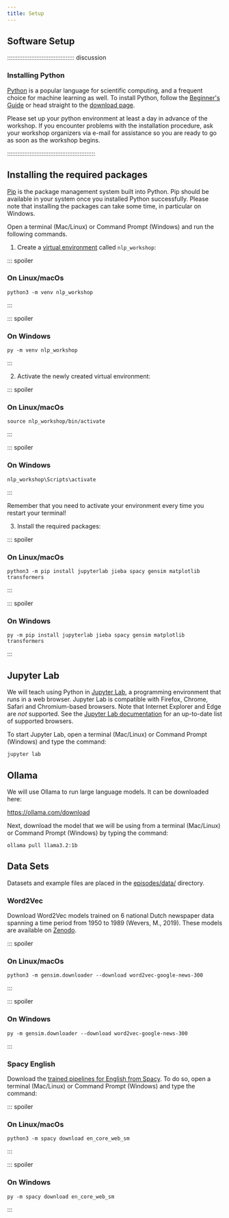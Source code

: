 ```yaml
---
title: Setup
---
```


## Software Setup

::::::::::::::::::::::::::::::::::::::: discussion

### Installing Python

[Python](https://python.org) is a popular language for scientific computing, and a frequent choice
for machine learning as well.
To install Python, follow the [Beginner's Guide](https://wiki.python.org/moin/BeginnersGuide/Download) or head straight to the [download page](https://www.python.org/downloads/).

Please set up your python environment at least a day in advance of the workshop.
If you encounter problems with the installation procedure, ask your workshop organizers via e-mail for assistance so
you are ready to go as soon as the workshop begins.

:::::::::::::::::::::::::::::::::::::::::::::::::::

## Installing the required packages

[Pip](https://pip.pypa.io/en/stable/) is the package management system built into Python.
Pip should be available in your system once you installed Python successfully. Please note that installing the packages can take some time, in particular on Windows.


Open a terminal (Mac/Linux) or Command Prompt (Windows) and run the following commands.

1. Create a [virtual environment](https://packaging.python.org/en/latest/guides/installing-using-pip-and-virtual-environments/#create-and-use-virtual-environments) called `nlp_workshop`:

::: spoiler

### On Linux/macOs

```shell
python3 -m venv nlp_workshop
```

:::

::: spoiler

### On Windows

```shell
py -m venv nlp_workshop
```

:::

2. Activate the newly created virtual environment:

::: spoiler

### On Linux/macOs

```shell
source nlp_workshop/bin/activate
```

:::

::: spoiler

### On Windows

```shell
nlp_workshop\Scripts\activate
```

:::

Remember that you need to activate your environment every time you restart your terminal!

3. Install the required packages:

::: spoiler

### On Linux/macOs

```shell
python3 -m pip install jupyterlab jieba spacy gensim matplotlib transformers  
```

:::

::: spoiler

### On Windows

```shell
py -m pip install jupyterlab jieba spacy gensim matplotlib transformers
```

:::

## Jupyter Lab

We will teach using Python in [Jupyter Lab](http://jupyter.org/), a programming environment that runs in a web browser.
Jupyter Lab is compatible with Firefox, Chrome, Safari and Chromium-based browsers.
Note that Internet Explorer and Edge are *not* supported.
See the [Jupyter Lab documentation](https://jupyterlab.readthedocs.io/en/latest/getting_started/accessibility.html#compatibility-with-browsers-and-assistive-technology) for an up-to-date list of supported browsers.

To start Jupyter Lab, open a terminal (Mac/Linux) or Command Prompt (Windows) and type the command:

```shell
jupyter lab
```

## Ollama
We will use Ollama to run large language models. It can be downloaded here:

https://ollama.com/download

Next, download the model that we will be using from a terminal (Mac/Linux) or Command Prompt (Windows) by typing the command:

```shell
ollama pull llama3.2:1b
```

## Data Sets
Datasets and example files are placed in the [episodes/data/](https://github.com/carpentries-incubator/Natural-language-processing/tree/main/episodes/data) directory.


### Word2Vec
Download Word2Vec models trained on 6 national Dutch newspaper data spanning a time period from 1950 to 1989 (Wevers, M., 2019). These models are available on [Zenodo](https://zenodo.org/records/3237380).


::: spoiler

### On Linux/macOs

```shell
python3 -m gensim.downloader --download word2vec-google-news-300 
```

:::

::: spoiler

### On Windows

```shell
py -m gensim.downloader --download word2vec-google-news-300
```

:::

### Spacy English
Download the [trained pipelines for English from Spacy](https://spacy.io/models/en/). To do so, open a terminal (Mac/Linux) or Command Prompt (Windows) and type the command:

::: spoiler

### On Linux/macOs

```shell
python3 -m spacy download en_core_web_sm
```

:::

::: spoiler

### On Windows

```shell
py -m spacy download en_core_web_sm
```

:::

